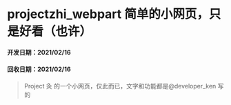 # projectzhi_webpart 简单的小网页，只是好看（也许）

#### 开发日期：2021/02/16

#### 回收日期：2021/02/16

>Project 灸 的一个小网页，仅此而已，文字和功能都是@developer_ken 写的
